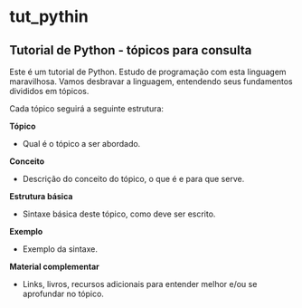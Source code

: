 # tut_pythin
## Tutorial de Python - tópicos para consulta

Este é um tutorial de Python. Estudo de programação com esta linguagem maravilhosa. Vamos desbravar a linguagem, entendendo seus fundamentos divididos em tópicos.

Cada tópico seguirá a seguinte estrutura:

**Tópico**
- Qual é o tópico a ser abordado.

**Conceito**
- Descrição do conceito do tópico, o que é e para que serve.

**Estrutura básica**
- Sintaxe básica deste tópico, como deve ser escrito.

**Exemplo**
- Exemplo da sintaxe.

**Material complementar**
- Links, livros, recursos adicionais para entender melhor e/ou se aprofundar no tópico.

